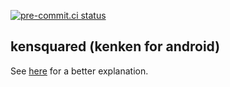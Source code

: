 [![pre-commit.ci status](https://results.pre-commit.ci/badge/github/asottile/kenken/main.svg)](https://results.pre-commit.ci/latest/github/asottile/kenken/main)

## kensquared (kenken for android)

See [here](http://anthonysottile.com/android_kenken.htm) for a better
explanation.
